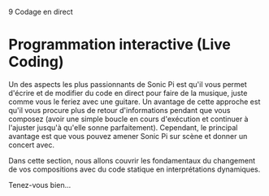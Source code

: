 9 Codage en direct

# Programmation interactive (Live Coding)

Un des aspects les plus passionnants de Sonic Pi est qu'il vous permet d'écrire et de modifier du code en direct pour faire de la musique, juste comme vous le feriez avec une guitare. Un avantage de cette approche est qu'il vous procure plus de retour d'informations pendant que vous composez (avoir une simple boucle en cours d'exécution et continuer à l'ajuster jusqu'à qu'elle sonne parfaitement). Cependant, le principal avantage est que vous pouvez amener Sonic Pi sur scène et donner un concert avec.

Dans cette section, nous allons couvrir les fondamentaux du changement de vos compositions avec du code statique en interprétations dynamiques.

Tenez-vous bien...
